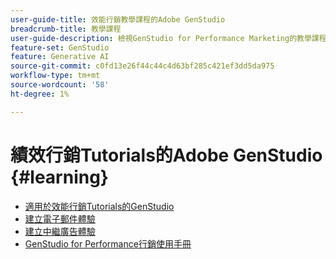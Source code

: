 ```yaml
---
user-guide-title: 效能行銷教學課程的Adobe GenStudio
breadcrumb-title: 教學課程
user-guide-description: 檢視GenStudio for Performance Marketing的教學課程，這是端對端解決方案，可透過創作AI和智慧型自動化加速並簡化您的內容供應鏈。
feature-set: GenStudio
feature: Generative AI
source-git-commit: c0fd13e26f44c44c4d63bf285c421ef3dd5da975
workflow-type: tm+mt
source-wordcount: '58'
ht-degree: 1%

---
```



# 績效行銷Tutorials的Adobe GenStudio {#learning}

+ [適用於效能行銷Tutorials的GenStudio](tutorials.md)
+ [建立電子郵件體驗](create-email-experience.md)
+ [建立中繼廣告體驗](create-meta-ad.md)
+ [GenStudio for Performance行銷使用手冊](https://experienceleague.adobe.com/docs/genstudio/user-guide/home.html)
